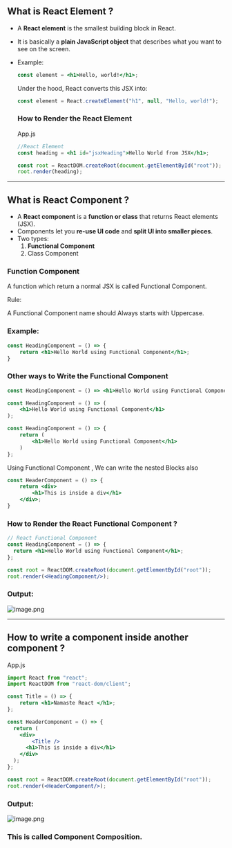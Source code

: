 ## What is React Element ?

- A **React element** is the smallest building block in React.
- It is basically a **plain JavaScript object** that describes what you want to see on the screen.
- Example:
    
    ```jsx
    const element = <h1>Hello, world!</h1>;
    ```
    
    Under the hood, React converts this JSX into:
    
    ```jsx
    const element = React.createElement("h1", null, "Hello, world!");
    ```
    
    ### How to Render the React Element
    
    App.js
    
    ```jsx
    //React Element
    const heading = <h1 id="jsxHeading">Hello World from JSX</h1>;
    
    const root = ReactDOM.createRoot(document.getElementById("root"));
    root.render(heading);
    ```
    

---

## What is React Component ?

- A **React component** is a **function or class** that returns React elements (JSX).
- Components let you **re-use UI code** and **split UI into smaller pieces**.
- Two types:
    1. **Functional Component**
    2. Class Component

### Function Component

A function which return a normal JSX is called Functional Component.

Rule:

A Functional Component name should Always starts with Uppercase.

### Example:

```jsx
const HeadingComponent = () => {
    return <h1>Hello World using Functional Component</h1>;
}
```

### Other ways to Write the Functional Component

```jsx
const HeadingComponent = () => <h1>Hello World using Functional Component</h1>;
```

```jsx
const HeadingComponent = () => (
    <h1>Hello World using Functional Component</h1>
);
```

```jsx
const HeadingComponent = () => {
    return (
        <h1>Hello World using Functional Component</h1>
    )
};
```

Using Functional Component , We can write the nested Blocks also

```jsx
const HeaderComponent = () => {
    return <div>
        <h1>This is inside a div</h1>
    </div>;
}
```

### How to Render the React Functional Component ?

```jsx
// React Functional Component
const HeadingComponent = () => {
  return <h1>Hello World using Functional Component</h1>;
};

const root = ReactDOM.createRoot(document.getElementById("root"));
root.render(<HeadingComponent/>);

```

### Output:

![image.png](attachment:7867b167-7a52-4da3-8cf3-6166c7484dfa:image.png)

---

## How  to write a component inside another component ?

App.js

```jsx
import React from "react";
import ReactDOM from "react-dom/client";

const Title = () => {
    return <h1>Namaste React </h1>;
};

const HeaderComponent = () => {
  return (
    <div>
        <Title />
      <h1>This is inside a div</h1>
    </div>
  );
};

const root = ReactDOM.createRoot(document.getElementById("root"));
root.render(<HeaderComponent/>);
```

### Output:

![image.png](attachment:a08fbcff-5705-4b3c-8317-7ad828ef04c0:image.png)

### This is called Component Composition.
